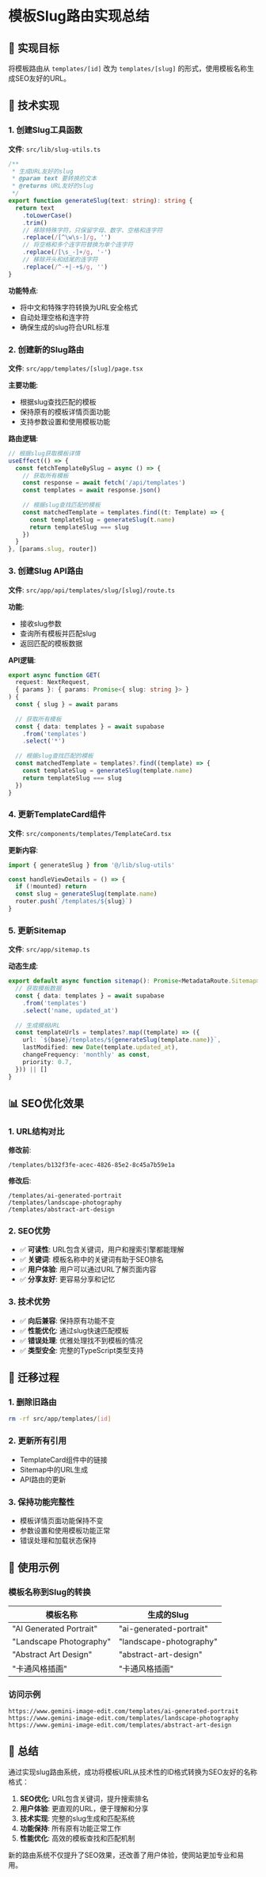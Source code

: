# 模板Slug路由实现总结

## 🎯 实现目标

将模板路由从 `templates/[id]` 改为 `templates/[slug]` 的形式，使用模板名称生成SEO友好的URL。

## 🔧 技术实现

### 1. 创建Slug工具函数

**文件**: `src/lib/slug-utils.ts`

```typescript
/**
 * 生成URL友好的slug
 * @param text 要转换的文本
 * @returns URL友好的slug
 */
export function generateSlug(text: string): string {
  return text
    .toLowerCase()
    .trim()
    // 移除特殊字符，只保留字母、数字、空格和连字符
    .replace(/[^\w\s-]/g, '')
    // 将空格和多个连字符替换为单个连字符
    .replace(/[\s_-]+/g, '-')
    // 移除开头和结尾的连字符
    .replace(/^-+|-+$/g, '')
}
```

**功能特点**:
- 将中文和特殊字符转换为URL安全格式
- 自动处理空格和连字符
- 确保生成的slug符合URL标准

### 2. 创建新的Slug路由

**文件**: `src/app/templates/[slug]/page.tsx`

**主要功能**:
- 根据slug查找匹配的模板
- 保持原有的模板详情页面功能
- 支持参数设置和使用模板功能

**路由逻辑**:
```typescript
// 根据slug获取模板详情
useEffect(() => {
  const fetchTemplateBySlug = async () => {
    // 获取所有模板
    const response = await fetch('/api/templates')
    const templates = await response.json()
    
    // 根据slug查找匹配的模板
    const matchedTemplate = templates.find((t: Template) => {
      const templateSlug = generateSlug(t.name)
      return templateSlug === slug
    })
  }
}, [params.slug, router])
```

### 3. 创建Slug API路由

**文件**: `src/app/api/templates/slug/[slug]/route.ts`

**功能**:
- 接收slug参数
- 查询所有模板并匹配slug
- 返回匹配的模板数据

**API逻辑**:
```typescript
export async function GET(
  request: NextRequest,
  { params }: { params: Promise<{ slug: string }> }
) {
  const { slug } = await params
  
  // 获取所有模板
  const { data: templates } = await supabase
    .from('templates')
    .select('*')
  
  // 根据slug查找匹配的模板
  const matchedTemplate = templates?.find((template) => {
    const templateSlug = generateSlug(template.name)
    return templateSlug === slug
  })
}
```

### 4. 更新TemplateCard组件

**文件**: `src/components/templates/TemplateCard.tsx`

**更新内容**:
```typescript
import { generateSlug } from '@/lib/slug-utils'

const handleViewDetails = () => {
  if (!mounted) return
  const slug = generateSlug(template.name)
  router.push(`/templates/${slug}`)
}
```

### 5. 更新Sitemap

**文件**: `src/app/sitemap.ts`

**动态生成**:
```typescript
export default async function sitemap(): Promise<MetadataRoute.Sitemap> {
  // 获取模板数据
  const { data: templates } = await supabase
    .from('templates')
    .select('name, updated_at')
  
  // 生成模板URL
  const templateUrls = templates?.map((template) => ({
    url: `${base}/templates/${generateSlug(template.name)}`,
    lastModified: new Date(template.updated_at),
    changeFrequency: 'monthly' as const,
    priority: 0.7,
  })) || []
}
```

## 📊 SEO优化效果

### 1. URL结构对比

**修改前**:
```
/templates/b132f3fe-acec-4826-85e2-8c45a7b59e1a
```

**修改后**:
```
/templates/ai-generated-portrait
/templates/landscape-photography
/templates/abstract-art-design
```

### 2. SEO优势

- ✅ **可读性**: URL包含关键词，用户和搜索引擎都能理解
- ✅ **关键词**: 模板名称中的关键词有助于SEO排名
- ✅ **用户体验**: 用户可以通过URL了解页面内容
- ✅ **分享友好**: 更容易分享和记忆

### 3. 技术优势

- ✅ **向后兼容**: 保持原有功能不变
- ✅ **性能优化**: 通过slug快速匹配模板
- ✅ **错误处理**: 优雅处理找不到模板的情况
- ✅ **类型安全**: 完整的TypeScript类型支持

## 🔄 迁移过程

### 1. 删除旧路由
```bash
rm -rf src/app/templates/[id]
```

### 2. 更新所有引用
- TemplateCard组件中的链接
- Sitemap中的URL生成
- API路由的更新

### 3. 保持功能完整性
- 模板详情页面功能保持不变
- 参数设置和使用模板功能正常
- 错误处理和加载状态保持

## 🎯 使用示例

### 模板名称到Slug的转换

| 模板名称 | 生成的Slug |
|---------|-----------|
| "AI Generated Portrait" | "ai-generated-portrait" |
| "Landscape Photography" | "landscape-photography" |
| "Abstract Art Design" | "abstract-art-design" |
| "卡通风格插画" | "卡通风格插画" |

### 访问示例

```
https://www.gemini-image-edit.com/templates/ai-generated-portrait
https://www.gemini-image-edit.com/templates/landscape-photography
https://www.gemini-image-edit.com/templates/abstract-art-design
```

## 🚀 总结

通过实现slug路由系统，成功将模板URL从技术性的ID格式转换为SEO友好的名称格式：

1. **SEO优化**: URL包含关键词，提升搜索排名
2. **用户体验**: 更直观的URL，便于理解和分享
3. **技术实现**: 完整的slug生成和匹配系统
4. **功能保持**: 所有原有功能正常工作
5. **性能优化**: 高效的模板查找和匹配机制

新的路由系统不仅提升了SEO效果，还改善了用户体验，使网站更加专业和易用。
